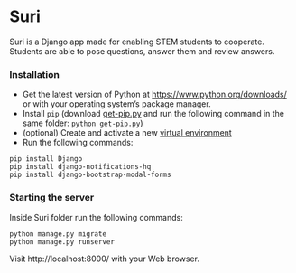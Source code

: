 # Suri
Suri is a Django app made for enabling STEM students to cooperate.
Students are able to pose questions, answer them and review answers.

### Installation
- Get the latest version of Python at https://www.python.org/downloads/
or with your operating system’s package manager.
- Install `pip` (download [get-pip.py](https://bootstrap.pypa.io/get-pip.py)
and run the following command in the same folder: `python get-pip.py`)
- (optional) Create and activate a new
[virtual environment](https://docs.python.org/3/tutorial/venv.html)
- Run the following commands:
```
pip install Django
pip install django-notifications-hq
pip install django-bootstrap-modal-forms
```

### Starting the server
Inside Suri folder run the following commands:
```
python manage.py migrate
python manage.py runserver
```
Visit http://localhost:8000/ with your Web browser.
